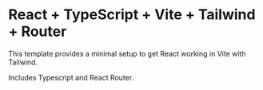 # React + TypeScript + Vite + Tailwind + Router

This template provides a minimal setup to get React working in Vite with Tailwind.

Includes Typescript and React Router. 

